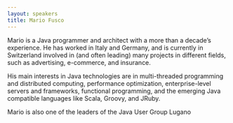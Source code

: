 ```yaml
---
layout: speakers
title: Mario Fusco
---
```

Mario is a Java programmer and architect with a more than a decade’s experience. He has worked in Italy and Germany, and is currently in Switzerland involved in (and often leading) many projects in different fields, such as advertising, e-commerce, and insurance.

His main interests in Java technologies are in multi-threaded programming and distributed computing, performance optimization, enterprise-level servers and frameworks, functional programming, and the emerging Java compatible languages like Scala, Groovy, and JRuby.

Mario is also one of the leaders of the Java User Group Lugano
